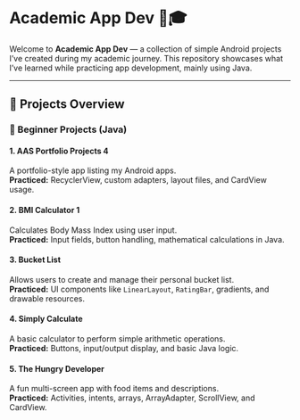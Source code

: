 # Academic App Dev 📱🎓

Welcome to **Academic App Dev** — a collection of simple Android projects I’ve created during my academic journey. This repository showcases what I’ve learned while practicing app development, mainly using Java.

---

## 🚀 Projects Overview

### 📘 Beginner Projects (Java)

#### 1. **AAS Portfolio Projects 4**
A portfolio-style app listing my Android apps.  
**Practiced:** RecyclerView, custom adapters, layout files, and CardView usage.

#### 2. **BMI Calculator 1**
Calculates Body Mass Index using user input.  
**Practiced:** Input fields, button handling, mathematical calculations in Java.

#### 3. **Bucket List**
Allows users to create and manage their personal bucket list.  
**Practiced:** UI components like `LinearLayout`, `RatingBar`, gradients, and drawable resources.

#### 4. **Simply Calculate**
A basic calculator to perform simple arithmetic operations.  
**Practiced:** Buttons, input/output display, and basic Java logic.

#### 5. **The Hungry Developer**
A fun multi-screen app with food items and descriptions.  
**Practiced:** Activities, intents, arrays, ArrayAdapter, ScrollView, and CardView.
